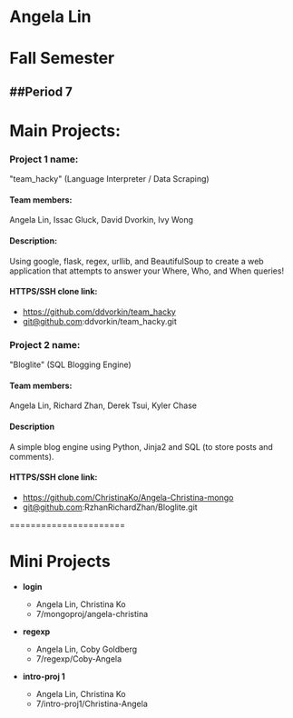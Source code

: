 Angela Lin
==========

# Fall Semester
##Period 7
------------

# Main Projects:

### Project 1 name:
"team_hacky" (Language Interpreter / Data Scraping)

#### Team members: 
Angela Lin, Issac Gluck, David Dvorkin, Ivy Wong

#### Description:
Using google, flask, regex, urllib, and BeautifulSoup to create a web application that attempts to answer your Where, Who, and When queries!

#### HTTPS/SSH clone link: 
*  https://github.com/ddvorkin/team_hacky
*  git@github.com:ddvorkin/team_hacky.git


### Project 2 name: 
"Bloglite" (SQL Blogging Engine)

#### Team members:
Angela Lin, Richard Zhan, Derek Tsui, Kyler Chase

#### Description
A simple blog engine using Python, Jinja2 and SQL (to store posts and comments).

#### HTTPS/SSH clone link:
*  https://github.com/ChristinaKo/Angela-Christina-mongo
*  git@github.com:RzhanRichardZhan/Bloglite.git

======================
# Mini Projects

* **login**
  *  Angela Lin, Christina Ko
  *  7/mongoproj/angela-christina

* **regexp**
  *  Angela Lin, Coby Goldberg
  *  7/regexp/Coby-Angela

* **intro-proj 1**
  *  Angela Lin, Christina Ko
  *  7/intro-proj1/Christina-Angela


